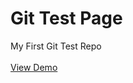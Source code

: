 # Git Test Page
My First Git Test Repo<br><br>
[View Demo](https://redwanhaitami.github.io/git-test/)
